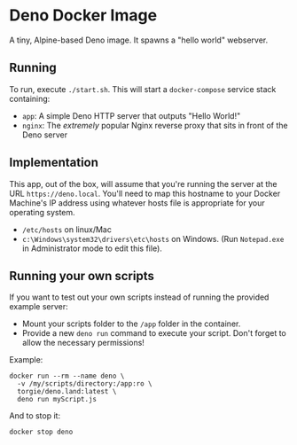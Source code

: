 # Deno Docker Image
A tiny, Alpine-based Deno image. It spawns a "hello world" webserver.

## Running

To run, execute `./start.sh`. This will start a `docker-compose` service stack containing:
 * `app`: A simple Deno HTTP server that outputs "Hello World!"
 * `nginx`: The *extremely* popular Nginx reverse proxy that sits in front of the Deno server

## Implementation

This app, out of the box, will assume that you're running the server at the URL `https://deno.local`.
You'll need to map this hostname to your Docker Machine's IP address using whatever hosts file is appropriate
for your operating system.

 * `/etc/hosts` on linux/Mac
 * `c:\Windows\system32\drivers\etc\hosts` on Windows. (Run `Notepad.exe` in Administrator mode to edit this file).

## Running your own scripts

If you want to test out your own scripts instead of running the provided example server:

 * Mount your scripts folder to the `/app` folder in the container.
 * Provide a new `deno run` command to execute your script. Don't forget to allow the necessary permissions!

Example:
```
docker run --rm --name deno \
  -v /my/scripts/directory:/app:ro \
  torgie/deno.land:latest \
  deno run myScript.js
```
And to stop it:
```
docker stop deno
```
